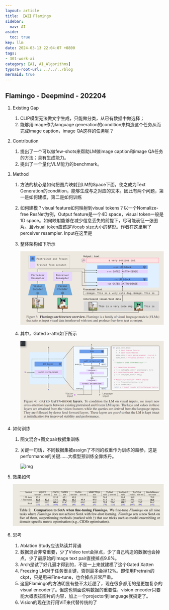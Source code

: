 ```yaml
---
layout: article
title: 【AI】Flamingo
sidebar:
  nav: AI
aside:
  toc: true
key: llm
date: 2024-03-13 22:04:07 +0800
tags:
- 301-work-ai
category: [AI, AI_Algorithms]
typora-root-url: ../../../blog
mermaid: true
---
```

## Flamingo - Deepmind - 202204

1. Existing Gap

   1. CLIP模型无法做文字生成，只能做分类，从已有数据中做选择；
   2. 能够用image作为language generation的condition来构造这个任务从而完成image caption，image QA这样的任务呢？

2. Contribution

   1. 提出了一个可以做few-shots来帮助LM做image caption和image QA任务的方法；具有生成能力。
   2. 提出了一个量化VLM能力的benchmark。

3. Method

   1. 方法的核心是如何把图片映射到LM的Space下面，使之成为Text Generation的condition，能够生成与之对应的文本。因此有两个问题，第一是如何建模，第二是如何训练

   2. 如何建模？visual feature如何映射到visual tokens？以一个Nomalize-free ResNet为例，Output feature是一个4D space，visual token一般是1D space。如何映射能够在减少信息丢失的前提下，尽可能表征一张图片。且visual token应该是Vocab size大小的整形。作者在这里用了perceiver resampler. Input在这里是

   3. 整体架构如下所示

      ![image-20240313224553378](/assets/images/image-20240313224553378.png)

   4. 其中，Gated x-attn如下所示

      ![image-20240313224613582](/assets/images/image-20240313224613582.png)

4. 如何训练

   1. 图文混合+图文pair数据集训练

   2. 关键一句话，不同数据集被assign了不同的权重作为训练的超参，这是performance的关键……大模型预训练全靠炼丹。

      ![img](https://www.notion.so/image/https%3A%2F%2Fprod-files-secure.s3.us-west-2.amazonaws.com%2Ff5f9877d-efa3-421f-abfc-424549936dfb%2F377c587a-c8a8-459a-a276-143398fc1fa0%2FUntitled.png?table=block&id=fde4e3a4-30aa-427a-b296-c530f8d1c13c&spaceId=f5f9877d-efa3-421f-abfc-424549936dfb&width=2000&userId=2286d82e-7cb0-47e1-9383-d9f02116f399&cache=v2)

5. 效果如何

   ![image-20240313224651708](/assets/images/image-20240313224651708.png)

6. 思考

   1. Ablation Study应该熟读并背诵
   2. 数据混合非常重要，少了Video text会掉点，少了自己构造的数据也会掉点，少了最原始的Image text pair直接掉点9.8%。
   3. Arch是试了好几遍才得到的，不是一上来就建模了这个Gated Xatten
   4. Freezing LM对于任务很关键，否则最多会掉12%。即使用Pretrain的ckpt，只是用来Fine-tune，也会掉点非常严重。
   5. 这里Flamingo的方法明显有些不太赶趟了，现在很多都用的是更加复杂的visual encoder了。但这也侧面说明数据的重要性，vision encoder只要能大概表征图片的内容，加上一个projector到language就搞定了。
   6. Vision的现在流行用ViT来代替传统的了